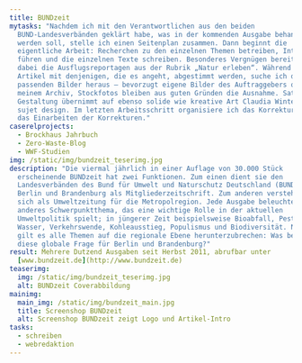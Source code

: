 ```yaml
---
title: BUNDzeit
mytasks: "Nachdem ich mit den Verantwortlichen aus den beiden
  BUND-Landesverbänden geklärt habe, was in der kommenden Ausgabe behandelt
  werden soll, stelle ich einen Seitenplan zusammen. Dann beginnt die
  eigentliche Arbeit: Recherchen zu den einzelnen Themen betreiben, Interviews
  führen und die einzelnen Texte schreiben. Besonderes Vergnügen bereiten mir
  dabei die Ausflugsreportagen aus der Rubrik „Natur erleben“. Während die
  Artikel mit denjenigen, die es angeht, abgestimmt werden, suche ich die
  passenden Bilder heraus – bevorzugt eigene Bilder des Auftraggebers oder aus
  meinem Archiv, Stockfotos bleiben aus guten Gründen die Ausnahme. Satz und
  Gestaltung übernimmt auf ebenso solide wie kreative Art Claudia Winter von
  sujet design. Im letzten Arbeitsschritt organisiere ich das Korrekturlesen und
  das Einarbeiten der Korrekturen."
caserelprojects:
  - Brockhaus Jahrbuch
  - Zero-Waste-Blog
  - WWF-Studien
img: /static/img/bundzeit_teserimg.jpg
description: "Die viermal jährlich in einer Auflage von 30.000 Stück
  erscheinende BUNDzeit hat zwei Funktionen. Zum einen dient sie den
  Landesverbänden des Bund für Umwelt und Naturschutz Deutschland (BUND) in
  Berlin und Brandenburg als Mitgliederzeitschrift. Zum anderen versteht sie
  sich als Umweltzeitung für die Metropolregion. Jede Ausgabe beleuchtet ein
  anderes Schwerpunktthema, das eine wichtige Rolle in der aktuellen
  Umweltpolitik spielt; in jüngerer Zeit beispielsweise Bioabfall, Pestizide,
  Wasser, Verkehrswende, Kohleausstieg, Populismus und Biodiversität. Natürlich
  gilt es alle Themen auf die regionale Ebene herunterzubrechen: Was bedeutet
  diese globale Frage für Berlin und Brandenburg?"
result: Mehrere Dutzend Ausgaben seit Herbst 2011, abrufbar unter
  [www.bundzeit.de](http://www.bundzeit.de)
teaserimg:
  img: /static/img/bundzeit_teserimg.jpg
  alt: BUNDzeit Coverabbildung
mainimg:
  main_img: /static/img/bundzeit_main.jpg
  title: Screenshop BUNDzeit
  alt: Screenshop BUNDzeit zeigt Logo und Artikel-Intro
tasks:
  - schreiben
  - webredaktion
---
```


